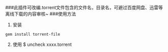 ###此插件可改编.torrent文件包含的文件名，目录名，可避过百度网盘、迅雷等离线下载的内容审核~
###使用方法
1. 安装
```
gem install torrent-file
```
2. 使用
$ uncheck  xxxx.torrent
